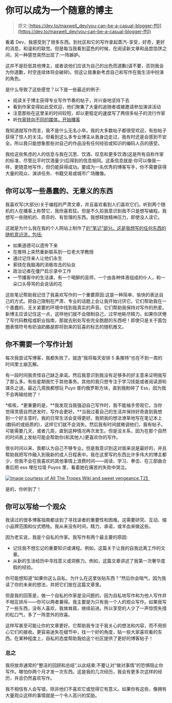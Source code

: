 # 你可以成为一个随意的博主

> 原文:[https://dev.to/maxwell_dev/you-can-be-a-casual-blogger-ff0](https://dev.to/maxwell_dev/you-can-be-a-casual-blogger-ff0)

看着 Dev，我感受到了很多东西。到社区和它的写作拿起蒸汽-享受，好奇，更好的消息，和温和的联觉。但是每当我看到蓝色的时候，在阅读新文章和品尝馅饼之间，另一种感觉突然出现了:一阵嫉妒。

这并不是贬低其他博主，或者说他们应该为自己的出色而道歉(请不要，否则我会为你道歉，时空连续体将会破碎)。但这让我重新考虑自己和写作在我生活中扮演的角色。

是什么导致了这些感觉？以下是一些最近的例子:

*   阅读关于博主获得专业写作节奏的帖子，并兴奋地坚持下去
*   看到作家变得如此受欢迎，他们聚集了大量的追随者或被邀请参加演讲活动
*   注意那些在这里呆的时间较短，却以更稳定的速度写了两倍多帖子的流行作家
*   听[作家转向不同的媒体，开始播客](https://dev.to/dangolant/devto-review-6-top-7-of-the-week-discussed-2oa3)

我知道就写作而言，我不是什么无名小卒。我的大多数帖子都很受欢迎，有些帖子获得了惊人的关注。但看到这么多专业博主从我身边走过，我有时还是会感到不安全。所以我只能想象那些对自己的作品没有任何经验或知识的编码人员的感受。

我给这些焦虑的人的信息与我在沉思、饮酒、叹息和更多饮酒(这是所有自称作家的标准，尽管比平时饮酒量少)后得到的信息相同。这条信息就是:你可以像我一样，更随意地写作，但仍能获得成功。要成为一名优秀的博客写手，你不需要获得大量的观众、演讲任务、书籍交易或城市广场雕像。

## 你可以写一些愚蠢的、无意义的东西

我喜欢写(大部分)关于编程的严肃文章，并且喜欢看到人们喜欢它们。听到两个随机的人在播客上称赞它，我欣喜若狂。但是不久前我意识到我不只是想写编程。我想写一些随机的、奇异的、有哲理的东西。我想释放精神压力，即使没人读它。

这就是为什么我在我的个人网站上制作了[的“笔记”部分。这是我想写的任何东西的随机意识流，包括:](https://www.maxwellantonucci.com/notes/)

*   如果道德可以遗传下来
*   在推特上突然重新联系到一位老大学教授
*   通过记住亲人让他们永生
*   萦绕在我脑海的消极攻击的仙女
*   政治记者在僵尸启示录中工作
*   一节播客中的生活课，有一个喝醉的巫师，一个由各种体液组成的仆人，和一朵口头辱骂的会说话的花

这些笔记帮助我记住了我喜欢写作的一个重要原因:这是一种简单、愉快的表达自己的方式。把自己限制在严肃、专业的话题上会让我开始讨厌它。它们帮助我在一个愚蠢的、无关紧要的环境中找到我真实的声音。它们帮助我保持对写作的热爱。新博主应该记住这一点，这样他们就不会限制自己，过早地耗尽精力。如果你厌倦了写代码教程或职业指南，那就去别处写些完全跑题的东西吧！即使只是关于面包圈表情符号有奶油奶酪是即将到来的狂喜的标志的随机推文。

## 你不需要一个写作计划

每次我尝试写博客，我都失败了。就连“我将每天安排 5 条推特”也在不到一周的时间里土崩瓦解。

有一段时间我责怪自己缺乏承诺。然后我意识到我没有足够多的好主意来证明我写了那么多。有些星期我忙于其他事务。其他的我只想专注于学习技能或者阅读游轮谋杀之谜。最近几周我都想玩 Puyo 普约俄罗斯方块，直到我粉碎了 Ess，因为我不会再输给她了！

*咳咳，*更重要的是，**我发现当我强迫自己写作时，我不能袖手旁观它。当你觉得灵感自然迸发时，写作会更好。**当我过着自己的生活并保持好奇直到我想到一个好主意时，我的日常生活会变得更好。我把我的想法潦草地写在笔记本上(数码的或纸质的)，这样它们就不会消失。然后我有时间就微调他们，我有帖子。可能需要几天，或者几周，直到这种情况再次发生。但是没关系，因为在那个自然的时间表上发帖可能会帮助你(和其他人)更喜欢你的写作。

很长时间以来，我都认为自己不够专业。但是我意识到这对我来说是最好的，并且帮助我把写作融入到我新的成人日程表中。我在这里写的东西比许多伟大的博主都少，但我不会在我喜欢的其他事情上浪费时间——阅读、学习、拳击、在三部曲合奏后把 ess 埋在垃圾 Puyos 里，看着她在痛苦的失败中哭泣。

[![Image courtesy of All The Tropes Wiki and sweet vengeance.](../Images/77dbd0b002b346d5ae0804a3fd44442f.png)T2】](https://res.cloudinary.com/practicaldev/image/fetch/s--UXcK95cz--/c_limit%2Cf_auto%2Cfl_progressive%2Cq_auto%2Cw_880/https://vignette.wikia.nocookie.net/allthetropes/images/f/fa/Puyo_Puyo_Tetris_Ess_Crying.png/revision/latest%3Fcb%3D20180220194221)

是的，你听到了！

## 你可以写给一个观众

我读过的很多博客指南都谈到了寻找读者的重要性和困难。这需要研究、互动、缩小品牌范围和仪式牺牲。我从来没有时间，精力，承诺，或羊血来做这些。

因为老实说，我是个自私的作家。我写作有两个最主要的原因:

*   记住我不想忘记的重要知识或课程。例如，这篇关于让我的自我远离工作的文章。
*   从新的生活经历中寻找意义或洞察力。例如，这篇文章讲述了我第一次奢华度假的经验。

你可能想知道“如果你这么自私，为什么在这里张贴东西？”然后你会喘气，因为我读了你的未来的想法，并把它们放在这篇文章里。

但是我的回答是，做一个自私的作家是没问题的，因为自私地写作和为他人写作并不相互排斥——你可以两者兼得。我主要是为只有我一个人的观众写作。如果我写了一些东西，没有人喜欢，我耸耸肩，继续前进。所以享受的人少了一声惊慌失措的松口气，多了一阵意外的欣喜。

这样写甚至可能让你的文章更好。它帮助我专注于我关心的想法和内容，而不用担心它们的接收。更容易迷失在细节中，找一个好的角度，贴一些大家喜欢看的东西。在某种程度上，自私的态度帮助我给这个社区提供了更好的博客帖子！

### 总之

我将放弃通常的“整洁的回顾和总结”,以此结束:不要让对“做对事情”的恐惧阻止你写作。哪怕你两个月才发一次东西。这是我的几次经历，我会有更多次这样的经历，并且仍然喜欢写作。

我不相信有人会写错，除非他们不喜欢它或觉得它有意义。如果你有这些，像拥有大量观众这样的事情就是一个令人高兴的奖励。